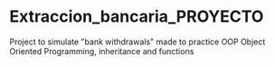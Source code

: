 # Extraccion_bancaria_PROYECTO
Project to simulate "bank withdrawals" made to practice OOP Object Oriented Programming, inheritance and functions
